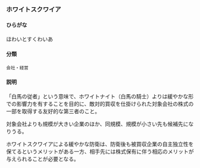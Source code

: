 <div style="display:none;">

## [あ行](securities-terms?id=あ行)
## [か行](securities-terms?id=か行)
## [さ行](securities-terms?id=さ行)
## [た行](securities-terms?id=た行)
## [な行](securities-terms?id=な行)
## [は行](securities-terms?id=は行)

</div>

### ホワイトスクワイア

#### ひらがな

ほわいとすくわいあ

#### 分類

`会社・経営`

#### 説明

「白馬の従者」という意味で、ホワイトナイト（白馬の騎士）よりは緩やかな形での影響力を有することを目的に、敵対的買収を仕掛けられた対象会社の株式の一部を取得する友好的な第三者のこと。
対象会社よりも規模が大きい企業のほか、同規模、規模が小さい先も候補先になりうる。
ホワイトスクワイアによる緩やかな防衛は、防衛後も被買収企業の自主独立性を保てるというメリットがある一方、相手先には株式保有に伴う相応のメリットが与えられることが必要となる。

<div style="display:none;">

## [ま行](securities-terms?id=ま行)
## [や行](securities-terms?id=や行)
## [ら行](securities-terms?id=ら行)
## [わ行](securities-terms?id=わ行)
## [英数字・記号](securities-terms?id=英数字・記号)

</div>

